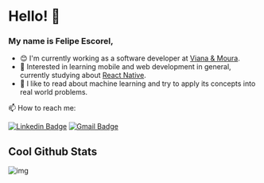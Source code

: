 # Hello! :wave:

### My name is Felipe Escorel, 
- :blush: I'm currently working as a software developer at [Viana & Moura](https://www.vianaemoura.com.br).
- 🌱 Interested in learning mobile and web development in general, currently studying about [React Native](https://reactnative.dev).
- :book: I like to read about machine learning and try to apply its concepts into real world problems.


📫 How to reach me:

[![Linkedin Badge](https://img.shields.io/badge/LinkedIn-0077B5?style=for-the-badge&logo=linkedin&logoColor=white)](https://www.linkedin.com/in/felipe-escorel/) 
[![Gmail Badge](https://img.shields.io/badge/Gmail-D14836?style=for-the-badge&logo=gmail&logoColor=white)](mailto:felipe.escorel@gmail.com)


## Cool Github Stats
![img](https://github-profile-trophy.vercel.app/?username=fffeiip&theme=onedark&margin-w=7&hide_border=true)
<!-- <img src='https://github-readme-stats.vercel.app/api?username=fffeiip&theme=dark&hide=contribs&show_icons=true'> -->
<!--
**fffeiip/fffeiip** is a ✨ _special_ ✨ repository because its `README.md` (this file) appears on your GitHub profile.

Here are some ideas to get you started:

- 🔭 I’m currently working on ...
- 🌱 I’m currently learning ...
- 👯 I’m looking to collaborate on ...
- 🤔 I’m looking for help with ...
- 💬 Ask me about ...
- 
- 😄 Pronouns: ...
- ⚡ Fun fact: ...
-->

